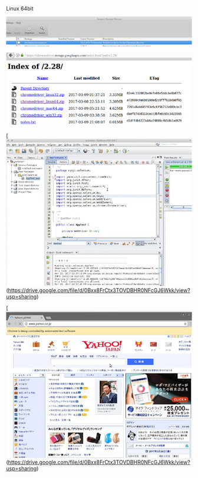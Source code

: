 Linux 64bit

![synaptic](./selenium.png)

![chrome_binary](./binaries.png)


[![demo](./9.jpg)(https://drive.google.com/file/d/0Bxx8FrCtx3TOVDBHR0NFcGJ6Wkk/view?usp=sharing)

[![demo](./186.jpg)(https://drive.google.com/file/d/0Bxx8FrCtx3TOVDBHR0NFcGJ6Wkk/view?usp=sharing)